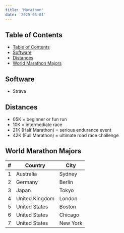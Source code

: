 ```yaml
---
title: 'Marathon'
date: '2025-05-01'
---
```


## Table of Contents

- [Table of Contents](#table-of-contents)
- [Software](#software)
- [Distances](#distances)
- [World Marathon Majors](#world-marathon-majors)

## Software

- Strava

## Distances

- 05K = beginner or fun run
- 10K = intermediate race
- 21K (Half Marathon) = serious endurance event
- 42K (Full Marathon) = ultimate road race challenge

## World Marathon Majors

| #   | Country        | City     |
| --- | -------------- | -------- |
| 1   | Australia      | Sydney   |
| 2   | Germany        | Berlin   |
| 3   | Japan          | Tokyo    |
| 4   | United Kingdom | London   |
| 5   | United States  | Boston   |
| 6   | United States  | Chicago  |
| 7   | United States  | New York |
